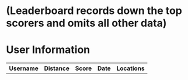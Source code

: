 <style>
  #title_{
    font-size: 150%;
  }
</style>
<h1>(Leaderboard records down the top scorers and omits all other data)</h1>
<h1><strong>User Information</strong></h1>
<table id="recentGames" style="width: 100%;">
  <tr>
    <th>Username</th>
    <th>Distance</th>
    <th>Score</th>
    <th>Date</th>
    <th>Locations</th>
  </tr>
  <tbody id="getMaxScore">
  </tbody>
</table>


<script>
 // prepare HTML result container for new output
  const resultContainer = document.getElementById("getMaxScore");
  // prepare URL's to allow easy switch from deployment and localhost
  //const url = "http://localhost:8086/api/users"
  const url = "http://206.188.196.247:8086/api/leaderboardUser"
  const read_fetch = url + '/getMaxScore';

  // Load users on page entry
  read_users();


  // Display User Table, data is fetched from Backend Database
  function read_users() {
    // prepare fetch options
    const read_options = {
      method: 'GET', // *GET, POST, PUT, DELETE, etc.
      mode: 'cors', // no-cors, *cors, same-origin
      cache: 'default', // *default, no-cache, reload, force-cache, only-if-cached
      credentials: 'omit', // include, *same-origin, omit
      headers: {
        'Content-Type': 'application/json'
      },
    };

    // fetch the data from API
    fetch(read_fetch, read_options)
      // response is a RESTful "promise" on any successful fetch
      .then(response => {
        // check for response errors
        if (response.status !== 200) {
            const errorMsg = 'Database read error: ' + response.status;
            console.log(errorMsg);
            const tr = document.createElement("tr");
            const td = document.createElement("td");
            td.innerHTML = errorMsg;
            tr.appendChild(td);
            resultContainer.appendChild(tr);
            return;
        }
        // valid response will have json data
      response.json().then(data => {
          console.log(data);
          data.sort(function(a, b) {
            return b.score - a.score;
          });
        for (let i = 0; i < 5; i++) {
          const row = data[i];
          console.log(row);
          add_row(row);
          }
        })
    })
    // catch fetch errors (ie ACCESS to server blocked)
    .catch(err => {
      console.error(err);
      const tr = document.createElement("tr");
      const td = document.createElement("td");
      td.innerHTML = err;
      tr.appendChild(td);
      resultContainer.appendChild(tr);
    });
  }

  function add_row(data) {
    const tr = document.createElement("tr");
    const name = document.createElement("td");
    const tot_distance = document.createElement("td");
    const score = document.createElement("td");
    const dateG = document.createElement("td");
    const locations = document.createElement("td");
  
    // obtain data that is specific to the API
    name.innerHTML = data.name; 
    tot_distance.innerHTML = data.tot_distance;
    score.innerHTML = data.score; 
    dateG.innerHTML = data.dateG;
    locations.innerHTML = data.locations;

    // add HTML to container
    tr.appendChild(name);
    tr.appendChild(tot_distance);
    tr.appendChild(score);
    tr.appendChild(dateG);
    tr.appendChild(locations);

    resultContainer.appendChild(tr);
  }
</script>
<style>
  .banner{
    width: 100%;
    height: 200% !important;
    background-image: linear-gradient(rgba(0,0,0,0.75), rgba(0,0,0,0.75)),url(homepg.jpg);
    background-size: cover;
    background-position: center !important ;
  }
</style>